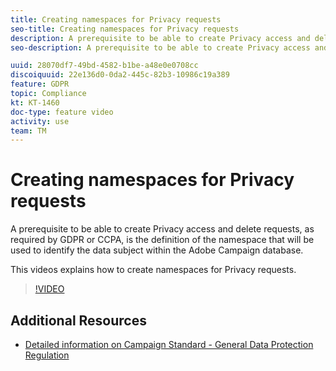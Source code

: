 ```yaml
---
title: Creating namespaces for Privacy requests
seo-title: Creating namespaces for Privacy requests
description: A prerequisite to be able to create Privacy access and delete requests, as required by GDPR or CCPA, is the definition of the namespace that will be used to identify the data subject within the Adobe Campaign database. This videos explains how to create namespaces for Privacy requests.
seo-description: A prerequisite to be able to create Privacy access and delete requests, as required by GDPR or CCPA, is the definition of the namespace that will be used to identify the data subject within the Adobe Campaign database. This videos explains how to create namespaces for Privacy requests.

uuid: 28070df7-49bd-4582-b1be-a48e0e0708cc
discoiquuid: 22e136d0-0da2-445c-82b3-10986c19a389
feature: GDPR
topic: Compliance
kt: KT-1460
doc-type: feature video
activity: use
team: TM
---
```


# Creating namespaces for Privacy requests

A prerequisite to be able to create Privacy access and delete requests, as required by GDPR or CCPA, is the definition of the namespace that will be used to identify the data subject within the Adobe Campaign database.

This videos explains how to create namespaces for Privacy requests.

>[!VIDEO](https://video.tv.adobe.com/v/22600?quality=12)

## Additional Resources 

* [Detailed information on Campaign Standard - General Data Protection Regulation](https://docs.campaign.adobe.com/doc/standard/getting_started/en/ACS_GDPR.html)
